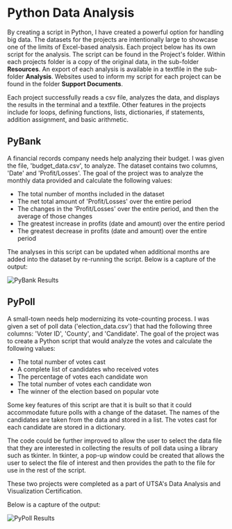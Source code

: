 # Python Data Analysis

By creating a script in Python, I have created a powerful option for handling big data. The datasets for the projects are intentionally large to showcase one of the limits of Excel-based analysis. Each project below has its own script for the analysis. The script can be found in the Project's folder. Within each projects folder is a copy of the original data, in the sub-folder **Resources**. An export of each analysis is available in a textfile in the sub-folder **Analysis**. Websites used to inform my script for each project can be found in the folder **Support Documents**.

Each project successfully reads a csv file, analyzes the data, and displays the results in the terminal and a textfile. Other features in the projects include for loops, defining functions, lists, dictionaries, if statements, addition assignment, and basic arithmetic.

## PyBank

A financial records company needs help analyzing their budget. I was given the file, 'budget_data.csv', to analyze. The dataset contains two columns, 'Date' and 'Profit/Losses'. The goal of the project was to analyze the monthly data provided and calculate the following values:

* The total number of months included in the dataset
* The net total amount of 'Profit/Losses' over the entire period
* The changes in the 'Profit/Losses' over the entire period, and then the average of those changes
* The greatest increase in profits (date and amount) over the entire period
* The greatest decrease in profits (date and amount) over the entire period

The analyses in this script can be updated when additional months are added into the dataset by re-running the script. Below is a capture of the output:

![PyBank Results](https://github.com/sarsteg/python_challenge3/blob/d1e12e61ba80f76e281625d2b0a55632963ffd88/PyBank/Analysis/PyBank%20Results.png)

## PyPoll

A small-town needs help modernizing its vote-counting process. I was given a set of poll data ('election_data.csv') that had the following three columns: 'Voter ID', 'County', and 'Candidate'. The goal of the project was to create a Python script that would analyze the votes and calculate the following values:

* The total number of votes cast
* A complete list of candidates who received votes
* The percentage of votes each candidate won
* The total number of votes each candidate won
* The winner of the election based on popular vote

Some key features of this script are that it is built so that it could accommodate future polls with a change of the dataset. The names of the candidates are taken from the data and stored in a list. The votes cast for each candidate are stored in a dictionary.

The code could be further improved to allow the user to select the data file that they are interested in collecting the results of poll data using a library such as tkinter. In tkinter, a pop-up window could be created that allows the user to select the file of interest and then provides the path to the file for use in the rest of the script.

These two projects were completed as a part of UTSA's Data Analysis and Visualization Certification.

Below is a capture of the output:

![PyPoll Results](https://github.com/sarsteg/python_challenge3/blob/d1e12e61ba80f76e281625d2b0a55632963ffd88/PyPoll/Analysis/PyPoll%20Results.png)
